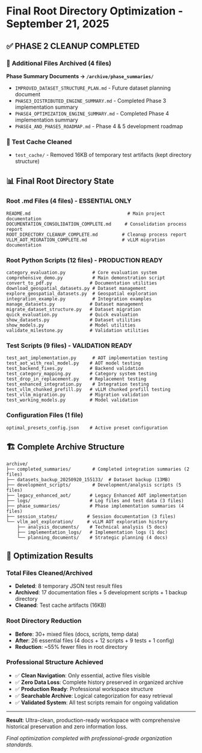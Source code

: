 # Final Root Directory Optimization - September 21, 2025

## ✅ PHASE 2 CLEANUP COMPLETED

### 📁 **Additional Files Archived (4 files)**
**Phase Summary Documents → `/archive/phase_summaries/`**
- `IMPROVED_DATASET_STRUCTURE_PLAN.md` - Future dataset planning document
- `PHASE3_DISTRIBUTED_ENGINE_SUMMARY.md` - Completed Phase 3 implementation summary
- `PHASE4_OPTIMIZATION_ENGINE_SUMMARY.md` - Completed Phase 4 implementation summary  
- `PHASE4_AND_PHASE5_ROADMAP.md` - Phase 4 & 5 development roadmap

### 🧹 **Test Cache Cleaned**
- `test_cache/` - Removed 16KB of temporary test artifacts (kept directory structure)

## 📊 **Final Root Directory State**

### **Root .md Files (4 files) - ESSENTIAL ONLY**
```
README.md                                    # Main project documentation
DOCUMENTATION_CONSOLIDATION_COMPLETE.md     # Consolidation process report
ROOT_DIRECTORY_CLEANUP_COMPLETE.md         # Cleanup process report
VLLM_AOT_MIGRATION_COMPLETE.md             # vLLM migration documentation
```

### **Root Python Scripts (12 files) - PRODUCTION READY**
```
category_evaluation.py          # Core evaluation system
comprehensive_demo.py           # Main demonstration script
convert_to_pdf.py              # Documentation utilities
download_geospatial_datasets.py # Dataset management
explore_geospatial_datasets.py  # Geospatial exploration
integration_example.py          # Integration examples
manage_datasets.py             # Dataset management
migrate_dataset_structure.py   # Dataset migration
quick_evaluation.py            # Quick evaluation
show_datasets.py               # Dataset utilities
show_models.py                 # Model utilities
validate_milestone.py          # Validation utilities
```

### **Test Scripts (9 files) - VALIDATION READY**
```
test_aot_implementation.py      # AOT implementation testing
test_aot_with_real_model.py    # AOT model testing
test_backend_fixes.py          # Backend validation
test_category_mapping.py       # Category system testing
test_drop_in_replacement.py    # Replacement testing
test_enhanced_integration.py    # Integration testing
test_vllm_chunked_prefill.py   # vLLM chunked prefill testing
test_vllm_migration.py         # Migration validation
test_working_models.py         # Model validation
```

### **Configuration Files (1 file)**
```
optimal_presets_config.json    # Active preset configuration
```

## 🏗️ **Complete Archive Structure**

```
archive/
├── completed_summaries/        # Completed integration summaries (2 files)
├── datasets_backup_20250920_155133/  # Dataset backup (13MB)
├── development_scripts/        # Development/analysis scripts (5 files)
├── legacy_enhanced_aot/       # Legacy Enhanced AOT implementation
├── logs/                      # Log files and test data (3 files)
├── phase_summaries/           # Phase implementation summaries (4 files)
├── session_states/           # Session documentation (3 files)
└── vllm_aot_exploration/     # vLLM AOT exploration history
    ├── analysis_documents/    # Technical analysis (5 docs)
    ├── implementation_logs/   # Implementation logs (1 doc)
    └── planning_documents/    # Strategic planning (4 docs)
```

## 🎯 **Optimization Results**

### **Total Files Cleaned/Archived**
- **Deleted**: 8 temporary JSON test result files
- **Archived**: 17 documentation files + 5 development scripts + 1 backup directory
- **Cleaned**: Test cache artifacts (16KB)

### **Root Directory Reduction**
- **Before**: 30+ mixed files (docs, scripts, temp data)
- **After**: 26 essential files (4 docs + 12 scripts + 9 tests + 1 config)
- **Reduction**: ~55% fewer files in root directory

### **Professional Structure Achieved**
- ✅ **Clean Navigation**: Only essential, active files visible
- ✅ **Zero Data Loss**: Complete history preserved in organized archive  
- ✅ **Production Ready**: Professional workspace structure
- ✅ **Searchable Archive**: Logical categorization for easy retrieval
- ✅ **Validated System**: All test scripts remain for ongoing validation

---

**Result**: Ultra-clean, production-ready workspace with comprehensive historical preservation and zero information loss.

*Final optimization completed with professional-grade organization standards.*